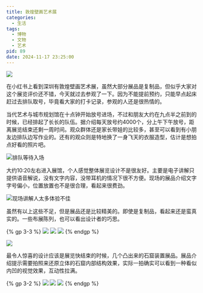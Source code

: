 ```yaml
---
title: 敦煌壁画艺术展
categories:
  - 生活
tags:
  - 博物
  - 文物
  - 艺术
pid: 89
date: 2024-11-17 23:25:00
---
```


![](https://cdn.pinlyu.com/posts/2024/89-敦煌展0.webp)

在小红书上看到深圳有敦煌壁画艺术展，虽然大部分展品是复制品，但似乎大家对这个展览评价还不错，今天就过去参观了一下。因为不能提前预约，只能早点起床赶过去排队取号，毕竟看大家的打卡记录，参观的人还是很热情的。
<!-- more -->

当代艺术与城市规划馆在十点钟开始放号进场，不过和朋友大约在九点半之前到的时候，已经排起了长长的队伍。据介绍每天放号约4000个，分上午下午放号，距离展览结束还剩一周时间。观众群体还是家长带娃的比较多，甚至可以看到有小朋友边排队边写作业的。还有的观众则是特地换了一身飞天的衣服造型，估计是想拍点好看的照片吧。

![排队等待入场](https://cdn.pinlyu.com/posts/2024/89-敦煌展1.webp#550x)

大约10:20左右进入展馆，个人感觉整体展览设计不是很友好。主要是电子讲解只提供语音解说，没有文字内容，没带耳机的情况下很不方便。现场的展品介绍文字字号偏小，位置放置也不是很合理，看起来很费劲。

![现场讲解人太多体验不佳](https://cdn.pinlyu.com/posts/2024/89-敦煌展2.webp#550x)

虽然有以上这些不足，但是展品还是比较精美的。即使是复制品，看起来还是蛮真实的。一些布展陈列，也可以看出设计者的巧思。

{% gp 3-3 %}
![](https://cdn.pinlyu.com/posts/2024/89-敦煌展3.webp)
![](https://cdn.pinlyu.com/posts/2024/89-敦煌展4.webp)
![](https://cdn.pinlyu.com/posts/2024/89-敦煌展5.webp)
{% endgp %}

![](https://cdn.pinlyu.com/posts/2024/89-敦煌展6.webp#550x)

最令人惊喜的设计应该是展览快结束的时候，几个凸出来的石窟装置展品。展品介绍提示需要拍照来还原立体的石窟内部结构效果，实际一拍确实可以看到一种看似内凹的视觉效果，互动性拉满。

{% gp 3-2 %}
![](https://cdn.pinlyu.com/posts/2024/89-敦煌展7.webp)
![](https://cdn.pinlyu.com/posts/2024/89-敦煌展8.webp)
![](https://cdn.pinlyu.com/posts/2024/89-敦煌展9.webp)
{% endgp %}